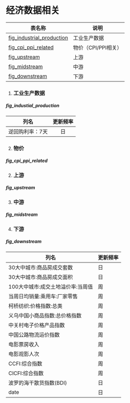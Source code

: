 # 经济数据相关

| 表名称                                                    | 说明                |
| --------------------------------------------------------- | ------------------- |
| [fig_industrial_production](#fig_industrial_production) | 工业生产数据        |
| [fig_cpi_ppi_related](#fig_cpi_ppi_related)             | 物价（CPI/PPI相关） |
| [fig_upstream](#fig_upstream)                           | 上游                |
| [fig_midstream](#fig_midstream)                         | 中游                |
| [fig_downstream](#fig_downstream)                                   | 下游                |

1. ### 工业生产数据
##### fig_industial_production
|       列名       | 更新频率 |
| :--------------: | :------: |
| 逆回购利率：7天  |    日    |


2. ### 物价
##### fig_cpi_ppi_related

2. ### 上游		
##### fig_upstream

3. ### 中游
##### fig_midstream


4. ### 下游

##### fig_downstream

| 列名                              | 更新频率 |
| --------------------------------- | -------- |
| 30大中城市:商品房成交套数         | 日       |
| 30大中城市:商品房成交面积         | 日       |
| 100大中城市:成交土地溢价率:当周值 | 周       |
| 当周日均销量:乘用车:厂家零售      | 周       |
| 柯桥纺织:价格指数:总类            | 周       |
| 义乌中国小商品指数:总价格指数     | 周       |
| 中关村电子价格产品指数            | 周       |
| 中国公路物流运价指数              | 周       |
| 电影票房收入                      | 周       |
| 电影观影人次                      | 周       |
| CCFI:综合指数                     | 周       |
| CICFI:综合指数                    | 周       |
| 波罗的海干散货指数(BDI)           | 日       |
| date                              | 日       |
